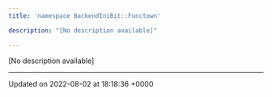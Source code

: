 ```yaml
---
title: 'namespace BackendIniBit::Functown'

description: "[No description available]"

---
```







[No description available]






-------------------------------

Updated on 2022-08-02 at 18:18:36 +0000